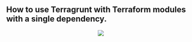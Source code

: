 ## How to use Terragrunt with Terraform modules with a single dependency. 

<p align="center">
  <img src="https://github.com/rb-cloud-guru/Terragrunt/assets/17112592/59e555a6-c6e5-428e-b70e-54f1b64b5838" />
</p>


